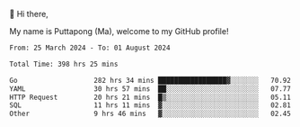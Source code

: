 👋 Hi there,

My name is Puttapong (Ma), welcome to my GitHub profile!

<!--START_SECTION:waka-->

```txt
From: 25 March 2024 - To: 01 August 2024

Total Time: 398 hrs 25 mins

Go                   282 hrs 34 mins █████████████████▓░░░░░░░   70.92 %
YAML                 30 hrs 57 mins  ██░░░░░░░░░░░░░░░░░░░░░░░   07.77 %
HTTP Request         20 hrs 21 mins  █▒░░░░░░░░░░░░░░░░░░░░░░░   05.11 %
SQL                  11 hrs 11 mins  ▓░░░░░░░░░░░░░░░░░░░░░░░░   02.81 %
Other                9 hrs 46 mins   ▓░░░░░░░░░░░░░░░░░░░░░░░░   02.45 %
```

<!--END_SECTION:waka-->
